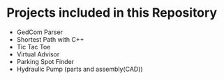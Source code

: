 # Projects included in this Repository 

- GedCom Parser
- Shortest Path with C++
- Tic Tac Toe 
- Virtual Advisor
- Parking Spot Finder
- Hydraulic Pump (parts and assembly(CAD))




